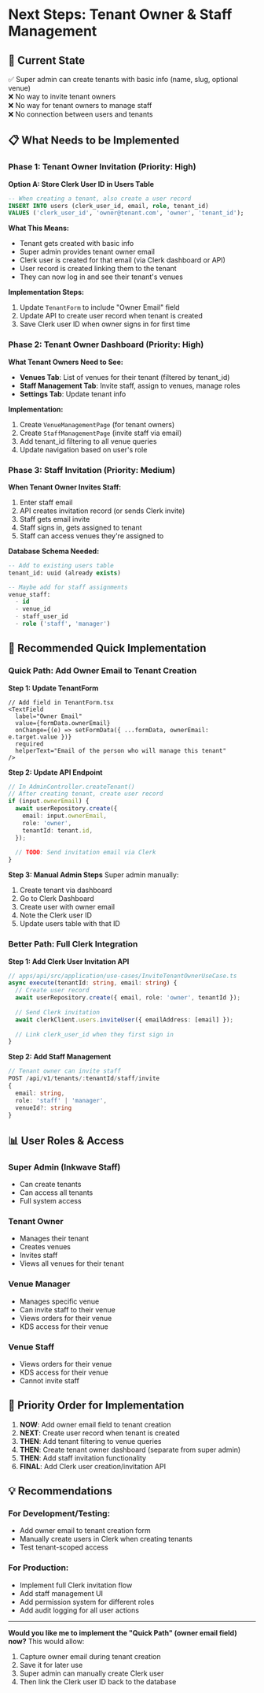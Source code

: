 # Next Steps: Tenant Owner & Staff Management

## 🎯 Current State
✅ Super admin can create tenants with basic info (name, slug, optional venue)  
❌ No way to invite tenant owners  
❌ No way for tenant owners to manage staff  
❌ No connection between users and tenants

## 📋 What Needs to be Implemented

### Phase 1: Tenant Owner Invitation (Priority: High)

**Option A: Store Clerk User ID in Users Table**
```sql
-- When creating a tenant, also create a user record
INSERT INTO users (clerk_user_id, email, role, tenant_id)
VALUES ('clerk_user_id', 'owner@tenant.com', 'owner', 'tenant_id');
```

**What This Means:**
- Tenant gets created with basic info
- Super admin provides tenant owner email
- Clerk user is created for that email (via Clerk dashboard or API)
- User record is created linking them to the tenant
- They can now log in and see their tenant's venues

**Implementation Steps:**
1. Update `TenantForm` to include "Owner Email" field
2. Update API to create user record when tenant is created
3. Save Clerk user ID when owner signs in for first time

### Phase 2: Tenant Owner Dashboard (Priority: High)

**What Tenant Owners Need to See:**
- **Venues Tab**: List of venues for their tenant (filtered by tenant_id)
- **Staff Management Tab**: Invite staff, assign to venues, manage roles
- **Settings Tab**: Update tenant info

**Implementation:**
1. Create `VenueManagementPage` (for tenant owners)
2. Create `StaffManagementPage` (invite staff via email)
3. Add tenant_id filtering to all venue queries
4. Update navigation based on user's role

### Phase 3: Staff Invitation (Priority: Medium)

**When Tenant Owner Invites Staff:**
1. Enter staff email
2. API creates invitation record (or sends Clerk invite)
3. Staff gets email invite
4. Staff signs in, gets assigned to tenant
5. Staff can access venues they're assigned to

**Database Schema Needed:**
```sql
-- Add to existing users table
tenant_id: uuid (already exists)

-- Maybe add for staff assignments
venue_staff:
  - id
  - venue_id
  - staff_user_id
  - role ('staff', 'manager')
```

## 🔧 Recommended Quick Implementation

### Quick Path: Add Owner Email to Tenant Creation

**Step 1: Update TenantForm**
```tsx
// Add field in TenantForm.tsx
<TextField
  label="Owner Email"
  value={formData.ownerEmail}
  onChange={(e) => setFormData({ ...formData, ownerEmail: e.target.value })}
  required
  helperText="Email of the person who will manage this tenant"
/>
```

**Step 2: Update API Endpoint**
```typescript
// In AdminController.createTenant()
// After creating tenant, create user record
if (input.ownerEmail) {
  await userRepository.create({
    email: input.ownerEmail,
    role: 'owner',
    tenantId: tenant.id,
  });
  
  // TODO: Send invitation email via Clerk
}
```

**Step 3: Manual Admin Steps**
Super admin manually:
1. Create tenant via dashboard
2. Go to Clerk Dashboard
3. Create user with owner email
4. Note the Clerk user ID
5. Update users table with that ID

### Better Path: Full Clerk Integration

**Step 1: Add Clerk User Invitation API**
```typescript
// apps/api/src/application/use-cases/InviteTenantOwnerUseCase.ts
async execute(tenantId: string, email: string) {
  // Create user record
  await userRepository.create({ email, role: 'owner', tenantId });
  
  // Send Clerk invitation
  await clerkClient.users.inviteUser({ emailAddress: [email] });
  
  // Link clerk_user_id when they first sign in
}
```

**Step 2: Add Staff Management**
```typescript
// Tenant owner can invite staff
POST /api/v1/tenants/:tenantId/staff/invite
{
  email: string,
  role: 'staff' | 'manager',
  venueId?: string
}
```

## 📊 User Roles & Access

### Super Admin (Inkwave Staff)
- Can create tenants
- Can access all tenants
- Full system access

### Tenant Owner
- Manages their tenant
- Creates venues
- Invites staff
- Views all venues for their tenant

### Venue Manager
- Manages specific venue
- Can invite staff to their venue
- Views orders for their venue
- KDS access for their venue

### Venue Staff
- Views orders for their venue
- KDS access for their venue
- Cannot invite staff

## 🎯 Priority Order for Implementation

1. **NOW**: Add owner email field to tenant creation
2. **NEXT**: Create user record when tenant is created
3. **THEN**: Add tenant filtering to venue queries
4. **THEN**: Create tenant owner dashboard (separate from super admin)
5. **THEN**: Add staff invitation functionality
6. **FINAL**: Add Clerk user creation/invitation API

## 💡 Recommendations

### For Development/Testing:
- Add owner email to tenant creation form
- Manually create users in Clerk when creating tenants
- Test tenant-scoped access

### For Production:
- Implement full Clerk invitation flow
- Add staff management UI
- Add permission system for different roles
- Add audit logging for all user actions

---

**Would you like me to implement the "Quick Path" (owner email field) now?**
This would allow:
1. Capture owner email during tenant creation
2. Save it for later use
3. Super admin can manually create Clerk user
4. Then link the Clerk user ID back to the database

